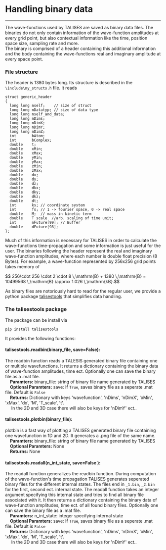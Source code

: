 # Handling binary data
-----------------
The wave-functions used by TALISES are saved as binary data files.
The binaries do not only contain information of the wave-function amplitudes at every grid point,
but also contextual information like the time, position space size, sampling rate and more.  
The binary is comprised of a header containing this additional information and the body containing the wave-functions real and imaginary amplitude at every space point.
### File structure
The header is 1380 bytes long. Its structure is described in the `\include\my_structs.h` file.
It reads
```
struct generic_header
{
  long long nself;    // size of struct
  long long nDatatyp; // size of data type
  long long nself_and_data;
  long long nDims;
  long long nDimX;
  long long nDimY;
  long long nDimZ;
  int       bAtom;
  int       bComplex;
  double    t;
  double    xMin;
  double    xMax;
  double    yMin;
  double    yMax;
  double    zMin;
  double    zMax;
  double    dx;
  double    dy;
  double    dz;
  double    dkx;
  double    dky;
  double    dkz;
  double    dt;
  int       ks; // coordinate system
  int       fs; // 1 -> fourier space, 0 -> real space
  double    M;  // mass in kinetic term
  double    T_scale  //arb. scaling of time unit;
  int       nFuture[99]; // Buffer
  double    dFuture[98];
};
```
Much of this information is necessary for TALISES in order to calculate the wave-functions time-propagation and some information is just useful for the user.
The binaries following the header represent the real and imaginary wave-function amplitudes, where each number is double float precision (8 Bytes).
For example, a wave-function represented by 256x256 grid points takes memory of  
<div>$$ 256\cdot 256 \cdot 2 \cdot 8 \,\mathrm{B} + 1380  \,\mathrm{B} = 10499568 \,\mathrm{B} \approx 1.026 \,\mathrm{kB}.$$ </div>  

As binary files are notoriously hard to read for the regular user, we provide a python package [talisestools](https://pypi.org/project/talisestools/) that simplifies data handling.

### The talisestools package

The package can be install via
```
pip install talisestools
```
It provides the following functions:

#### __talisestools.readbin(binary_file, save=False)__:  
The readbin function reads a TALESIS generated binary file containing one or multiple wavefunctions.
It returns a dictionary containing the binary data of wave-function amplitudes, time ect.
Optionally one can save the binary file as a .mat file.  
&nbsp;&nbsp;&nbsp;&nbsp;__Paramters:__ binary_file: string of binary file name generated by TALISES  
&nbsp;&nbsp;&nbsp;&nbsp;__Optional Paramters:__  save: If `True`, saves binary file as a seperate .mat file. Default is `False`  
&nbsp;&nbsp;&nbsp;&nbsp;__Returns:__  Dictionary with keys 
'wavefunction', 'nDims', 'nDimX', 'xMin', 'xMax', 'dx', 'M', 'T_scale', 't'.  
&nbsp;&nbsp;&nbsp;&nbsp; In the 2D and 3D case there will also be keys for 'nDimY' ect..  

#### __talisestools.plotbin(binary_file)__:  
plotbin is a fast way of plotting a TALISES generated binary file containing one wavefunction in 1D and 2D.
It generates a .png file of the same name.  
&nbsp;&nbsp;&nbsp;&nbsp;__Paramters:__ binary_file: string of binary file name generated by TALISES  
&nbsp;&nbsp;&nbsp;&nbsp;__Optional Paramters:__  None  
&nbsp;&nbsp;&nbsp;&nbsp;__Returns:__  None   

#### __talisestools.readall(n_int_state, save=False )__:  
The readall function generalizes the readbin function. 
During computation of the wave-function's time propagation TALISES generates seperated binary files for the different internal states.
The files  end in `_1.bin`, `_2.bin` for the first, second ect. internal state.
The readall function takes an integer argument specifying this internal state and tries to find all binary file associated with it.
It then returns a dictionary containing the binary data of wave-function amplitudes, time ect. of all found binary files.
Optionally one can save the binary file as a .mat file.  
&nbsp;&nbsp;&nbsp;&nbsp;__Paramters:__ n_int_state: integer specifying internal state  
&nbsp;&nbsp;&nbsp;&nbsp;__Optional Paramters:__  save: If `True`, saves binary file as a seperate .mat file. Default is `False`  
&nbsp;&nbsp;&nbsp;&nbsp;__Returns:__  Dictionary with keys 
'wavefunction', 'nDims', 'nDimX', 'xMin', 'xMax', 'dx', 'M', 'T_scale', 't'.  
&nbsp;&nbsp;&nbsp;&nbsp; In the 2D and 3D case there will also be keys for 'nDimY' ect..  
